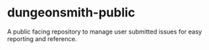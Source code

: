 # dungeonsmith-public
A public facing repository to manage user submitted issues for easy reporting and reference.
